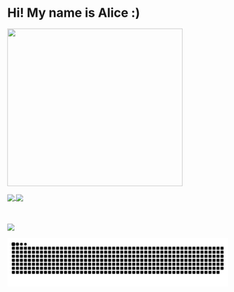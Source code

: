<h1> Hi! My name is Alice :) </h1>

<div>
  <img align="center" width="400" height="360" src="https://c.tenor.com/kBhihKytDZsAAAAC/alice-in-wonder-land-welcome.gif">
  <br>
  <a href="https://github.com/Alice-ts">
  <br>
  <img height="100em"   align="center" src="https://github-readme-stats.vercel.app/api?username=Alice-ts&show_icons=true&theme=react&include_all_commits=true&count_private=true"/>
  <img height="100em"  align="center" src="https://github-readme-stats.vercel.app/api/top-langs/?username=Alice-ts&layout=compact&langs_count=7&theme=react" />
  <br>
  <br>
</div>
 <br>
 
    
</div>
  <br>
  <a href="https://www.linkedin.com/in/alice-saraiva-1a41b2230/" target="_blank"><img src="https://img.shields.io/badge/-LinkedIn-%230077B5?style=for-the-badge&logo=linkedin&logoColor=white" target="_blank"></a> 
 
  ![Snake animation](https://github.com/ellen2121/ellen2121/blob/output/github-contribution-grid-snake.svg)
 
</div>
